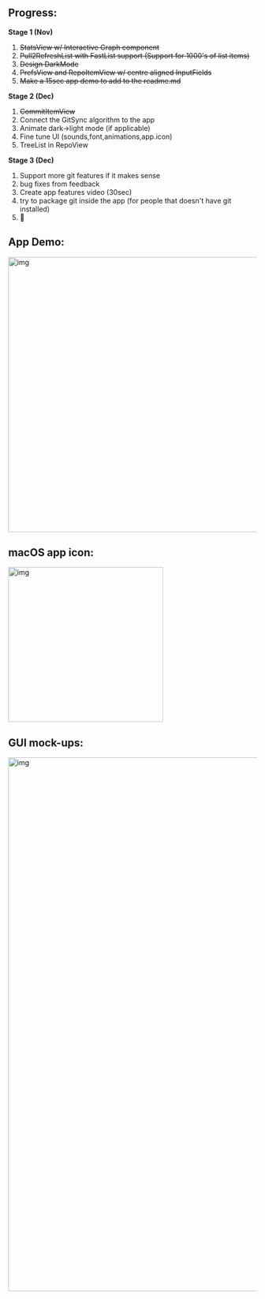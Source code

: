 ## Progress:

**Stage 1 (Nov)**  
1. ~~StatsView w/ Interactive Graph component~~  
2. ~~Pull2RefreshList with FastList support (Support for 1000's of list items)~~  
3. ~~Design DarkMode~~  
4. ~~PrefsView and RepoItemView w/ centre aligned InputFields~~  
5. ~~Make a 15sec app demo to add to the readme.md~~  

**Stage 2 (Dec)**  
1. ~~CommitItemView~~  
2. Connect the GitSync algorithm to the app  
3. Animate dark->light mode (if applicable)  
4. Fine tune UI (sounds,font,animations,app.icon)  
5. TreeList in RepoView  

**Stage 3 (Dec)**  
1. Support more git features if it makes sense  
2. bug fixes from feedback  
3. Create app features video (30sec)  
4. try to package git inside the app (for people that doesn't have git installed)  
5. 🚀  

## App Demo:

<img width="558" alt="img" src="https://dl.dropboxusercontent.com/u/2559476/gitsync_take_3.mov.gif">

## macOS app icon:  

<img width="314" alt="img" src="https://dl.dropboxusercontent.com/u/2559476/gitsync_logo_2016_blue.png">

## GUI mock-ups:   

<img width="1083" alt="img" src="https://dl.dropboxusercontent.com/u/2559476/gitsync_gui_design_low.png">

